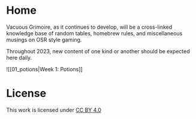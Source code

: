 # Home
Vacuous Grimoire, as it continues to develop, will be a cross-linked knowledge base of random tables, homebrew rules, and miscellaneous musings on OSR style gaming.

Throughout 2023, new content of one kind or another should be expected here daily.

![[01_potions|Week 1: Potions]]

# License
This work is licensed under [CC BY 4.0](https://creativecommons.org/licenses/by/4.0/)